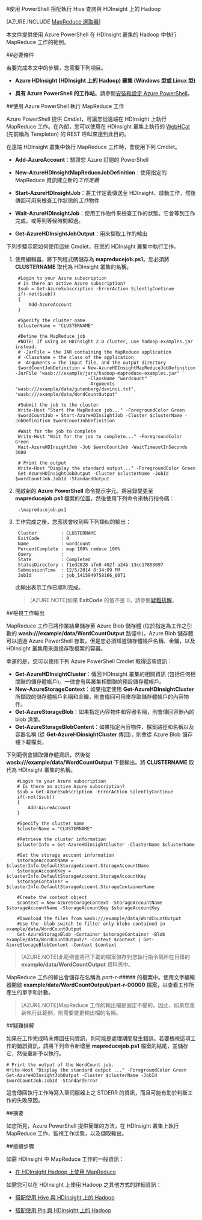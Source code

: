 <properties
   pageTitle="搭配使用 MapReduce 和 PowerShell 與 Hadoop | Microsoft Azure"
   description="了解如何使用 PowerShell 從遠端搭配執行 MapReduce 工作與 HDInsight 上的 Hadoop。"
   services="hdinsight"
   documentationCenter=""
   authors="Blackmist"
   manager="paulettm"
   editor="cgronlun"/>

<tags
   ms.service="hdinsight"
   ms.devlang="na"
   ms.topic="article"
   ms.tgt_pltfrm="na"
   ms.workload="big-data"
   ms.date="07/06/2015"
   ms.author="larryfr"/>

#使用 PowerShell 搭配執行 Hive 查詢與 HDInsight 上的 Hadoop

[AZURE.INCLUDE [MapReduce 選取器](../../includes/hdinsight-selector-use-mapreduce.md)]

本文件提供使用 Azure PowerShell 在 HDInsight 叢集的 Hadoop 中執行 MapReduce 工作的範例。

##<a id="prereq"></a>必要條件

若要完成本文中的步驟，您需要下列項目。

- **Azure HDInsight (HDInsight 上的 Hadoop) 叢集 (Windows 型或 Linux 型)**

- **具有 Azure PowerShell 的工作站**。請參閱[安裝和設定 Azure PowerShell](../powershell-install-configure.md)。

##<a id="powershell"></a>使用 Azure PowerShell 執行 MapReduce 工作

Azure PowerShell 提供 *Cmdlet*，可讓您從遠端在 HDInsight 上執行 MapReduce 工作。在內部，您可以使用在 HDInsight 叢集上執行的 [WebHCat](https://cwiki.apache.org/confluence/display/Hive/WebHCat) (先前稱為 Templeton) 的 REST 呼叫來達到此目的。

在遠端 HDInsight 叢集中執行 MapReduce 工作時，會使用下列 Cmdlet。

* **Add-AzureAccount**：驗證您 Azure 訂閱的 PowerShell

* **New-AzureHDInsightMapReduceJobDefinition**：使用指定的 MapReduce 資訊建立新的*工作定義*

* **Start-AzureHDInsightJob**：將工作定義傳送至 HDInsight、啟動工作，然後傳回可用來檢查工作狀態的*工作*物件

* **Wait-AzureHDInsightJob**：使用工作物件來檢查工作的狀態。它會等到工作完成，或等到等候時間超過。

* **Get-AzureHDInsightJobOutput**：用來擷取工作的輸出

下列步驟示範如何使用這些 Cmdlet，在您的 HDInsight 叢集中執行工作。

1. 使用編輯器，將下列程式碼儲存為 **mapreducejob.ps1**。您必須將 **CLUSTERNAME** 取代為 HDInsight 叢集的名稱。

		#Login to your Azure subscription
		# Is there an active Azure subscription?
		$sub = Get-AzureSubscription -ErrorAction SilentlyContinue
		if(-not($sub))
		{
		    Add-AzureAccount
		}

		#Specify the cluster name
		$clusterName = "CLUSTERNAME"

		#Define the MapReduce job
		#NOTE: If using an HDInsight 2.0 cluster, use hadoop-examples.jar instead.
		# -JarFile = the JAR containing the MapReduce application
		# -ClassName = the class of the application
		# -Arguments = The input file, and the output directory
		$wordCountJobDefinition = New-AzureHDInsightMapReduceJobDefinition -JarFile "wasb:///example/jars/hadoop-mapreduce-examples.jar" `
		                          -ClassName "wordcount" `
		                          -Arguments "wasb:///example/data/gutenberg/davinci.txt", "wasb:///example/data/WordCountOutput"

		#Submit the job to the cluster
		Write-Host "Start the MapReduce job..." -ForegroundColor Green
		$wordCountJob = Start-AzureHDInsightJob -Cluster $clusterName -JobDefinition $wordCountJobDefinition

		#Wait for the job to complete
		Write-Host "Wait for the job to complete..." -ForegroundColor Green
		Wait-AzureHDInsightJob -Job $wordCountJob -WaitTimeoutInSeconds 3600

		# Print the output
		Write-Host "Display the standard output..." -ForegroundColor Green
		Get-AzureHDInsightJobOutput -Cluster $clusterName -JobId $wordCountJob.JobId -StandardOutput

2. 開啟新的 **Azure PowerShell** 命令提示字元。將目錄變更至 **mapreducejob.ps1** 檔案的位置，然後使用下列命令來執行指令碼：

		.\mapreducejob.ps1

3. 工作完成之後，您應該會收到與下列類似的輸出：

		Cluster         : CLUSTERNAME
		ExitCode        : 0
		Name            : wordcount
		PercentComplete : map 100% reduce 100%
		Query           :
		State           : Completed
		StatusDirectory : f1ed2028-afe8-402f-a24b-13cc17858097
		SubmissionTime  : 12/5/2014 8:34:09 PM
		JobId           : job_1415949758166_0071

	此輸出表示工作已順利完成。

	> [AZURE.NOTE]如果 **ExitCode** 的值不是 0，請參閱[疑難排解](#troubleshooting)。

##<a id="results"></a>檢視工作輸出

MapReduce 工作已將作業結果儲存至 Azure Blob 儲存體 (位於指定為工作之引數的 **wasb:///example/data/WordCountOutput** 路徑中)。Azure Blob 儲存體可以透過 Azure PowerShell 存取，但是您必須知道儲存體帳戶名稱、金鑰，以及 HDInsight 叢集用來直接存取檔案的容器。

幸運的是，您可以使用下列 Azure PowerShell Cmdlet 取得這項資訊：

* **Get-AzureHDInsightCluster**：傳回 HDInsight 叢集的相關資訊 (包括任何相關聯的儲存體帳戶)。一律會有與叢集相關聯的預設儲存體帳戶。
* **New-AzureStorageContext**：如果指定使用 **Get-AzureHDInsightCluster** 所擷取的儲存體帳戶名稱和金鑰，則會傳回可用來存取儲存體帳戶的內容物件。
* **Get-AzureStorageBlob**：如果指定內容物件和容器名稱，則會傳回容器內的 blob 清單。
* **Get-AzureStorageBlobContent**：如果指定內容物件、檔案路徑和名稱以及容器名稱 (從 **Get-AzureHDinsightCluster** 傳回)，則會從 Azure Blob 儲存體下載檔案。

下列範例會擷取儲存體資訊，然後從 **wasb:///example/data/WordCountOutput** 下載輸出。將 **CLUSTERNAME** 取代為 HDInsight 叢集的名稱。

		#Login to your Azure subscription
		# Is there an active Azure subscription?
		$sub = Get-AzureSubscription -ErrorAction SilentlyContinue
		if(-not($sub))
		{
		    Add-AzureAccount
		}

		#Specify the cluster name
		$clusterName = "CLUSTERNAME"

		#Retrieve the cluster information
		$clusterInfo = Get-AzureHDInsightCluster -ClusterName $clusterName

		#Get the storage account information
		$storageAccountName = $clusterInfo.DefaultStorageAccount.StorageAccountName
		$storageAccountKey = $clusterInfo.DefaultStorageAccount.StorageAccountKey
		$storageContainer = $clusterInfo.DefaultStorageAccount.StorageContainerName

		#Create the context object
		$context = New-AzureStorageContext -StorageAccountName $storageAccountName -StorageAccountKey $storageAccountKey

		#Download the files from wasb:///example/data/WordCountOutput
		#Use the -blob switch to filter only blobs contained in example/data/WordCountOutput
		Get-AzureStorageBlob -Container $storageContainer -Blob example/data/WordCountOutput/* -Context $context | Get-AzureStorageBlobContent -Context $context

> [AZURE.NOTE]此範例會將已下載的檔案儲存到您執行指令碼所在目錄的 **example/data/WordCountOutput** 資料夾中。

MapReduce 工作的輸出會儲存在名稱為 *part-r-#####* 的檔案中。使用文字編輯器開啟 **example/data/WordCountOutput/part-r-00000** 檔案，以查看工作所產生的單字和計數。

> [AZURE.NOTE]MapReduce 工作的輸出檔是固定不變的。因此，如果您重新執行此範例，則需要變更輸出檔的名稱。

##<a id="troubleshooting"></a>疑難排解

如果在工作完成時未傳回任何資訊，則可能是處理期間發生錯誤。若要檢視這項工作的錯誤資訊，請將下列命令新增至 **mapreducejob.ps1** 檔案的結尾，並儲存它，然後重新予以執行。

	# Print the output of the WordCount job.
	Write-Host "Display the standard output ..." -ForegroundColor Green
	Get-AzureHDInsightJobOutput -Cluster $clusterName -JobId $wordCountJob.JobId -StandardError

這會傳回執行工作時寫入至伺服器上之 STDERR 的資訊，而且可能有助於判斷工作的失敗原因。

##<a id="summary"></a>摘要

如您所見，Azure PowerShell 提供簡單的方法，在 HDInsight 叢集上執行 MapReduce 工作、監視工作狀態，以及擷取輸出。

##<a id="nextsteps"></a>接續步驟

如需 HDInsight 中 MapReduce 工作的一般資訊：

* [在 HDInsight Hadoop 上使用 MapReduce](hdinsight-use-mapreduce.md)

如需您可以在 HDInsight 上使用 Hadoop 之其他方式的詳細資訊：

* [搭配使用 Hive 與 HDInsight 上的 Hadoop](hdinsight-use-hive.md)

* [搭配使用 Pig 與 HDInsight 上的 Hadoop](hdinsight-use-pig.md)

<!---HONumber=July15_HO2-->